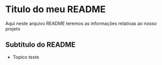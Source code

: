 # Titulo do meu README

Aqui neste arquivo README teremos as informações relativas ao nosso projeto

## Subtitulo do README

 - Topico teste